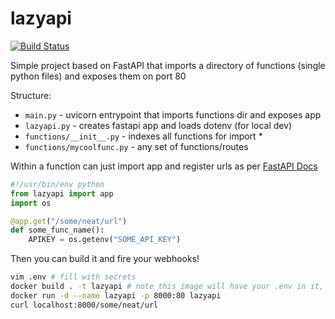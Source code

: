 # lazyapi

[![Build Status](https://dev.azure.com/dbca-wa/ContainerBuilds/_apis/build/status/dbca-wa.lazyapi?branchName=master)](https://dev.azure.com/dbca-wa/ContainerBuilds/_build/latest?definitionId=4&branchName=master)

Simple project based on FastAPI that imports a directory of functions (single python files) and exposes them on port 80

Structure:
- `main.py` - uvicorn entrypoint that imports functions dir and exposes app
- `lazyapi.py` - creates fastapi app and loads dotenv (for local dev)
- `functions/__init__.py` - indexes all functions for import *
- `functions/mycoolfunc.py` - any set of functions/routes

Within a function can just import app and register urls as per [FastAPI Docs](https://fastapi.tiangolo.com/)

``` python
#!/usr/bin/env python
from lazyapi import app
import os

@app.get("/some/neat/url")
def some_func_name():
    APIKEY = os.getenv("SOME_API_KEY")
```

Then you can build it and fire your webhooks!

``` bash
vim .env # fill with secrets
docker build . -t lazyapi # note this image will have your .env in it, don't push it
docker run -d --name lazyapi -p 8000:80 lazyapi
curl localhost:8000/some/neat/url
```
